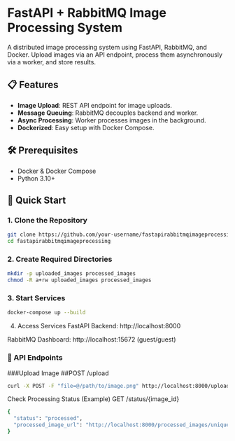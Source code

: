 # FastAPI + RabbitMQ Image Processing System

A distributed image processing system using FastAPI, RabbitMQ, and Docker. Upload images via an API endpoint, process them asynchronously via a worker, and store results.

## 📋 Features
- **Image Upload**: REST API endpoint for image uploads.
- **Message Queuing**: RabbitMQ decouples backend and worker.
- **Async Processing**: Worker processes images in the background.
- **Dockerized**: Easy setup with Docker Compose.

## 🛠️ Prerequisites
- Docker & Docker Compose
- Python 3.10+

## 🚀 Quick Start

### 1. Clone the Repository
```bash
git clone https://github.com/your-username/fastapirabbitmqimageprocessing.git
cd fastapirabbitmqimageprocessing
```

### 2. Create Required Directories
```bash
mkdir -p uploaded_images processed_images
chmod -R a+rw uploaded_images processed_images
```

### 3. Start Services
```bash
docker-compose up --build
```

4. Access Services
FastAPI Backend: http://localhost:8000

RabbitMQ Dashboard: http://localhost:15672 (guest/guest)


### 📡 API Endpoints
###Upload Image
##POST /upload
```bash
curl -X POST -F "file=@/path/to/image.png" http://localhost:8000/upload
```
Check Processing Status (Example)
GET /status/{image_id}
```bash
{
  "status": "processed",
  "processed_image_url": "http://localhost:8000/processed_images/unique-id.png"
}
```






